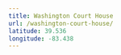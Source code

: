 ```yaml
---
title: Washington Court House
url: /washington-court-house/
latitude: 39.536
longitude: -83.438
---
```

